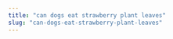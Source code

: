 ```yaml
---
title: "can dogs eat strawberry plant leaves"
slug: "can-dogs-eat-strawberry-plant-leaves"
---
```



